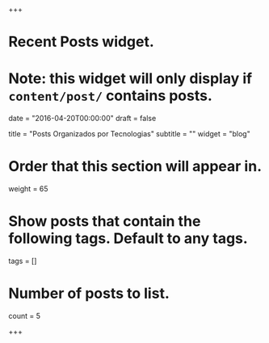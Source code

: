 +++
# Recent Posts widget.
# Note: this widget will only display if `content/post/` contains posts.

date = "2016-04-20T00:00:00"
draft = false

title = "Posts Organizados por Tecnologias"
subtitle = ""
widget = "blog"

# Order that this section will appear in.
weight = 65

# Show posts that contain the following tags. Default to any tags.
tags = []

# Number of posts to list.
count = 5

+++
